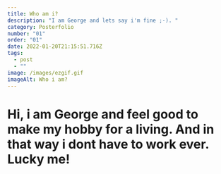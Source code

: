 ```yaml
---
title: Who am i?
description: "I am George and lets say i'm fine ;-). "
category: Posterfolio
number: "01"
order: "01"
date: 2022-01-20T21:15:51.716Z
tags:
  - post
  - ""
image: /images/ezgif.gif
imageAlt: Who i am?
---
```

# Hi, i am George and feel good to make my hobby for a living. And in that way i dont have to work ever. Lucky me!